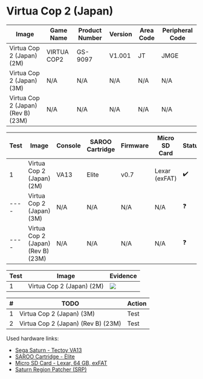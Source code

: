 # Virtua Cop 2 (Japan)

| Image                              | Game Name   | Product Number | Version | Area Code | Peripheral Code |
| ---------------------------------- | ----------- | -------------- | ------- | --------- | --------------- |
| Virtua Cop 2 (Japan) (2M)          | VIRTUA COP2 | GS-9097        | V1.001  | JT        | JMGE            |
| Virtua Cop 2 (Japan) (3M)          | N/A         | N/A            | N/A     | N/A       | N/A             |
| Virtua Cop 2 (Japan) (Rev B) (23M) | N/A         | N/A            | N/A     | N/A       | N/A             |

| Test | Image                              | Console | SAROO Cartridge | Firmware | Micro SD Card | Status             | Time Played |
| ---- | ---------------------------------- | ------- | --------------- | -------- | ------------- | ------------------ | ----------- |
| 1    | Virtua Cop 2 (Japan) (2M)          | VA13    | Elite           | v0.7     | Lexar (exFAT) | :heavy_check_mark: | 36 minutes  |
| ---- | Virtua Cop 2 (Japan) (3M)          | N/A     | N/A             | N/A      | N/A           | :question:         | N/A         |
| ---- | Virtua Cop 2 (Japan) (Rev B) (23M) | N/A     | N/A             | N/A      | N/A           | :question:         | N/A         |

| Test | Image                     | Evidence                                                                                         |
| ---- | ------------------------- | ------------------------------------------------------------------------------------------------ |
| 1    | Virtua Cop 2 (Japan) (2M) | [![](https://img.youtube.com/vi/kKgh0DTSRUE/0.jpg)](https://www.youtube.com/watch?v=kKgh0DTSRUE) |

| #   | TODO                               | Action |
| --- | ---------------------------------- | ------ |
| 1   | Virtua Cop 2 (Japan) (3M)          | Test   |
| 2   | Virtua Cop 2 (Japan) (Rev B) (23M) | Test   |

Used hardware links:

- [Sega Saturn - Tectoy VA13](../../../../Info/Consoles/VA13/README.md)
- [SAROO Cartridge - Elite](../../../../Info/Cartridges/GuangzhouSanStarOnlineShop/1.6/README.md)
- [Micro SD Card - Lexar, 64 GB, exFAT](../../../../Info/SdCards/Lexar/64GB/exfat/README.md)
- [Saturn Region Patcher (SRP)](https://segaxtreme.net/resources/saturn-region-patcher.81/download)
